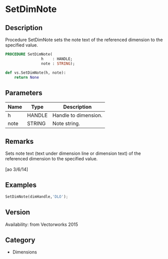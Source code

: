 # SetDimNote

## Description
Procedure SetDimNote sets the note text of the referenced dimension to the specified value.

```pascal
PROCEDURE SetDimNote(
				h    : HANDLE;
				note : STRING);
```

```python
def vs.SetDimNote(h, note):
    return None
```

## Parameters
|Name|Type|Description|
|---|---|---|
|h|HANDLE|Handle to dimension.|
|note|STRING|Note string.|

## Remarks
Sets note text (text under dimension line or dimension text) of the referenced dimension to the specified value.<BR>
<BR>
[ao 3/6/14]

## Examples
```python
SetDimNote(dimHandle,'DLO');
```

## Version
Availability: from Vectorworks 2015

## Category
* Dimensions

